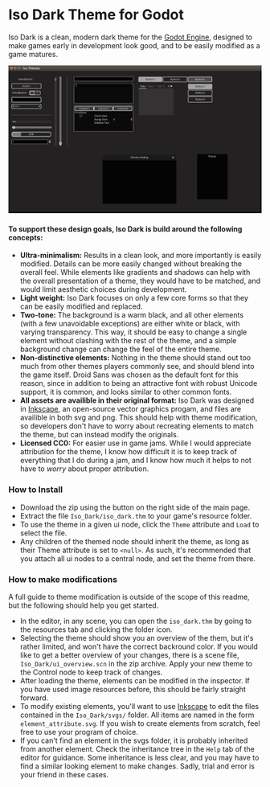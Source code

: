 Iso Dark Theme for Godot
==============

Iso Dark is a clean, modern dark theme for the  [Godot Engine](http://www.godotengine.org), designed to make games early in development look good, and to be easily modified as a game matures.

<img src="https://raw.githubusercontent.com/GalanCM/Iso-Themes/master/Iso_Dark/screenshot.png">

#### To support these design goals, Iso Dark is build around the following concepts:
* **Ultra-minimalism:** Results in a clean look, and more importantly is easily modified. Details can be more easily changed without breaking the overall feel. While elements like gradients and shadows can help with the overall presentation of a theme, they would have to be matched, and would limit aesthetic choices during development.
* **Light weight:** Iso Dark focuses on only a few core forms so that they can be easily modified and replaced.
* **Two-tone:** The background is a warm black, and all other elements (with a few unavoidable exceptions) are either white or black, with varying transparency. This way, it should be easy to change a single element without clashing with the rest of the theme, and a simple background change can change the feel of the entire theme.
* **Non-distinctive elements:** Nothing in the theme should stand out too much from other themes players commonly see, and should blend into the game itself. Droid Sans was chosen as the default font for this reason, since in addition to being an attractive font with robust Unicode support, it is common, and looks similar to other common fonts.
* **All assets are availible in their original format:** Iso Dark was designed in [Inkscape](http://www.inkscape.org), an open-source vector graphics progam, and files are availible in both svg and png. This should help with theme modification, so developers don't have to worry about recreating elements to match the theme, but can instead modify the originals.
* **Licensed CC0:** For easier use in game jams. While I would appreciate attribution for the theme, I know how difficult it is to keep track of everything that I do during a jam, and I know how much it helps to not have to *worry* about proper attribution.

### How to Install
* Download the zip using the button on the right side of the main page.
* Extract the file ```Iso_Dark/iso_dark.thm``` to your game's resource folder.
* To use the theme in a given ui node, click the ```Theme``` attribute and ```Load``` to select the file.
* Any children of the themed node should inherit the theme, as long as their Theme attribute is set to ```<null>```. As such, it's recommended that you attach all ui nodes to a central node, and set the theme from there.

### How to make modifications
A full guide to theme modification is outside of the scope of this readme, but the following should help you get started.
* In the editor, in any scene, you can open the ```iso_dark.thm``` by going to the resources tab and clicking the folder icon.
* Selecting the theme should show you an overview of the them, but it's rather limited, and won't have the correct backround color. If you would like to get a better overview of your changes, there is a scene file, ```Iso_Dark/ui_overview.scn``` in the zip archive. Apply your new theme to the Control node to keep track of changes.
* After loading the theme, elements can be modified in the inspector. If you have used image resources before, this should be fairly straight forward.
* To modify existing elements, you'll want to use [Inkscape](http://www.inkscape.org) to edit the files contained in the ```Iso_Dark/svgs/``` folder. All items are named in the form ```element_attribute.svg```. If you wish to create elements from scratch, feel free to use your program of choice.
* If you can't find an element in the svgs folder, it is probably inherited from another element. Check the inheritance tree in the ```Help``` tab of the editor for guidance. Some inheritance is less clear, and you may have to find a similar looking element to make changes. Sadly, trial and error is your friend in these cases.
